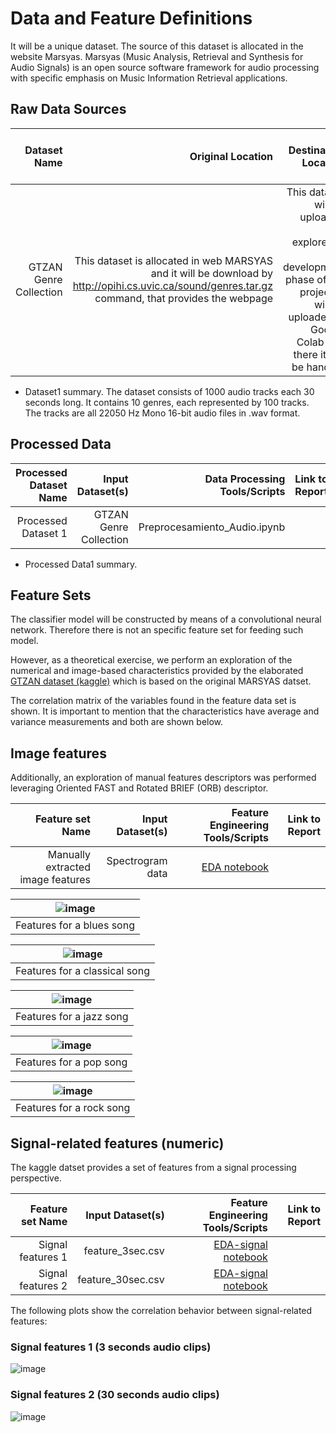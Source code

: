# Data and Feature Definitions

It will be a unique dataset. The source of this dataset is allocated in the website Marsyas. 
Marsyas (Music Analysis, Retrieval and Synthesis for Audio Signals) is an open source software framework for audio processing with specific emphasis on Music Information Retrieval applications.

## Raw Data Sources

| Dataset Name | Original Location   | Destination Location  | Data Movement Tools / Scripts | Link to Report |
| ---:| ---: | ---: | ---: | -----: |
| GTZAN Genre Collection | This dataset is allocated in web MARSYAS and it will be download by http://opihi.cs.uvic.ca/sound/genres.tar.gz command, that provides the webpage | This dataset will be uploaded and explored in the development phase of the project. It will be uploaded to Google Colab and there it will be handled | | |


* Dataset1 summary. The dataset consists of 1000 audio tracks each 30 seconds long. It contains 10 genres, each represented by 100 tracks. The tracks are all 22050 Hz Mono 16-bit audio files in .wav format.

## Processed Data
| Processed Dataset Name | Input Dataset(s)   | Data Processing Tools/Scripts | Link to Report |
| ---:| ---: | ---: | ---: | 
| Processed Dataset 1 | GTZAN Genre Collection | Preprocesamiento_Audio.ipynb | |

* Processed Data1 summary. <The Processed Dataset consists in an audio-to-image transformation in order to create an input for a CNN.>

## Feature Sets

The classifier model will be constructed by means of a convolutional neural network. Therefore there is not an specific feature set for feeding such model.

However, as a theoretical exercise, we perform an exploration of the numerical and image-based characteristics provided by the elaborated [GTZAN dataset (kaggle)](https://www.kaggle.com/andradaolteanu/gtzan-dataset-music-genre-classification)  which is based on the original MARSYAS datset. 



 The correlation matrix of the variables found in the feature data set is shown. It is important to mention that the characteristics have average and variance measurements and both are shown below.
  

## Image features

Additionally, an exploration of manual features descriptors was performed leveraging Oriented FAST and Rotated BRIEF (ORB) descriptor.

| Feature set Name | Input Dataset(s)   | Feature Engineering Tools/Scripts | Link to Report |
| ---:| ---: | ---: | ---: | 
| Manually extracted image features | Spectrogram data | [EDA notebook](../../scripts/eda/eda.ipynb)  ||

| ![image](figures/blues_99_orb.png) |
|:--:| 
| Features for a blues  song|

| ![image](figures/classical_24_orb.png) |
|:--:| 
| Features for a classical song|

| ![image](figures/jazz_70_orb.png) |
|:--:| 
| Features for a jazz song|

| ![image](figures/pop_93_orb.png) |
|:--:| 
| Features for a pop song|

| ![image](figures/rock_77_orb.png) |
|:--:| 
| Features for a rock song|



## Signal-related features (numeric)

The kaggle datset provides a set of features from a signal processing perspective.

| Feature set Name | Input Dataset(s)   | Feature Engineering Tools/Scripts | Link to Report |
| ---:| ---: | ---: | ---: | 
| Signal features 1 | feature_3sec.csv | [EDA-signal notebook](../../scripts/eda/eda-signal.ipynb) ||
| Signal features 2 | feature_30sec.csv | [EDA-signal notebook](../../scripts/eda/eda-signal.ipynb)||

The following plots show the correlation behavior between signal-related features:

### Signal features 1 (3 seconds audio clips) 
![image](figures/corr_mtx_ft_3secs.png)

### Signal features 2 (30 seconds audio clips) 
![image](figures/corr_mtx_ft_30secs.png)
